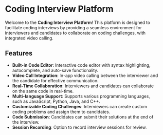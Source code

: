 # Coding Interview Platform

Welcome to the **Coding Interview Platform**! This platform is designed to facilitate coding interviews by providing a seamless environment for interviewers and candidates to collaborate on coding challenges, with integrated video calling.

## Features

- **Built-in Code Editor**: Interactive code editor with syntax highlighting, autocomplete, and auto-save functionality.
- **Video Call Integration**: In-app video calling between the interviewer and the candidate for effective communication.
- **Real-Time Collaboration**: Interviewers and candidates can collaborate on the same code in real-time.
- **Multi-language Support**: Supports various programming languages, such as JavaScript, Python, Java, and C++.
- **Customizable Coding Challenges**: Interviewers can create custom coding problems and assign them to candidates.
- **Code Submission**: Candidates can submit their solutions at the end of the interview.
- **Session Recording**: Option to record interview sessions for review.
